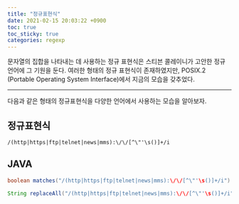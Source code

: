 ```yaml
---
title: "정규표현식"
date: 2021-02-15 20:03:22 +0900
toc: true
toc_sticky: true
categories: regexp
---
```


문자열의 집합을 나타내는 데 사용하는 정규 표현식은 스티븐 콜레이니가 고안한 정규 언어에 그 기원을 둔다. 
여러한 형태의 정규 표현식이 존재하였지만, POSIX.2 (Portable Operating System Interface)에서 지금의 모습을 갖추었다.

*****

다음과 같은 형태의 정규표현식을 다양한 언어에서 사용하는 모습을 알아보자.

## 정규표현식
```regexp
/(http|https|ftp|telnet|news|mms):\/\/[^\"'\s()]+/i
```

## JAVA
```java
boolean matches("/(http|https|ftp|telnet|news|mms):\/\/[^\"'\s()]+/i")

String replaceAll("/(http|https|ftp|telnet|news|mms):\/\/[^\"'\s()]+/i", "")
```



